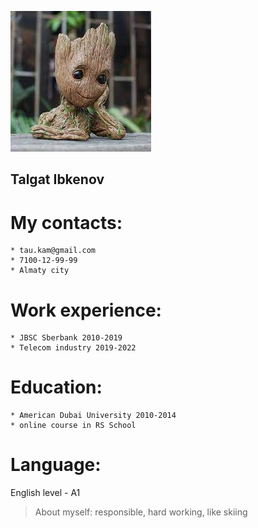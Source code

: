 ![My photo](/cv-photo.jfif "My photo")

## Talgat Ibkenov

# My contacts:
    * tau.kam@gmail.com
    * 7100-12-99-99
    * Almaty city

# Work experience:
    * JBSC Sberbank 2010-2019
    * Telecom industry 2019-2022

# Education:
    * American Dubai University 2010-2014
    * online course in RS School

# Language:
English level - A1



> About myself:
responsible, hard working, like skiing